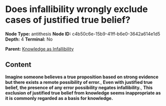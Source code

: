 # Does infallibility wrongly exclude cases of justified true belief?

**Node Type:** antithesis
**Node ID:** c4b50c6e-15b9-41ff-b6e0-3642a614e1d5
**Depth:** 4
**Terminal:** No

**Parent:** [Knowledge as Infallibility](knowledge-as-infallibility-synthesis-8f0bcd35-bb4c-4192-816d-76a63a41903c.md)

## Content

**Imagine someone believes a true proposition based on strong evidence but there exists a remote possibility of error.**, **Even with justified true belief, the presence of any error possibility negates infallibility.**, **This exclusion of justified true belief from knowledge seems inappropriate as it is commonly regarded as a basis for knowledge.**
